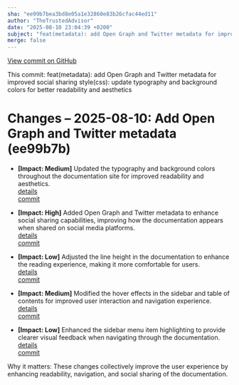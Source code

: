 ```yaml
---
sha: "ee99b7bea3bd8e05a1e32860e83b26cfac44ed11"
author: "TheTrustedAdvisor"
date: "2025-08-10 23:04:39 +0200"
subject: "feat(metadata): add Open Graph and Twitter metadata for improved social sharing style(css): update typography and background colors for better readability and aesthetics"
merge: false
---
```


[View commit on GitHub](https://github.com/TheTrustedAdvisor/FabricAdoptionFramework/commit/ee99b7bea3bd8e05a1e32860e83b26cfac44ed11)

This commit: feat(metadata): add Open Graph and Twitter metadata for improved social sharing style(css): update typography and background colors for better readability and aesthetics

# Changes – 2025-08-10: Add Open Graph and Twitter metadata (ee99b7b)

- **[Impact: Medium]** Updated the typography and background colors throughout the documentation site for improved readability and aesthetics.  
   [details](/docs/about/changes/2025-08-10-commit-ee99b7bea3bd8e05a1e32860e83b26cfac44ed11)  
   [commit](https://github.com/TheTrustedAdvisor/FabricAdoptionFramework/commit/ee99b7bea3bd8e05a1e32860e83b26cfac44ed11)  

- **[Impact: High]** Added Open Graph and Twitter metadata to enhance social sharing capabilities, improving how the documentation appears when shared on social media platforms.  
   [details](/docs/about/changes/2025-08-10-commit-ee99b7bea3bd8e05a1e32860e83b26cfac44ed11)  
   [commit](https://github.com/TheTrustedAdvisor/FabricAdoptionFramework/commit/ee99b7bea3bd8e05a1e32860e83b26cfac44ed11)  

- **[Impact: Low]** Adjusted the line height in the documentation to enhance the reading experience, making it more comfortable for users.  
   [details](/docs/about/changes/2025-08-10-commit-ee99b7bea3bd8e05a1e32860e83b26cfac44ed11)  
   [commit](https://github.com/TheTrustedAdvisor/FabricAdoptionFramework/commit/ee99b7bea3bd8e05a1e32860e83b26cfac44ed11)  

- **[Impact: Medium]** Modified the hover effects in the sidebar and table of contents for improved user interaction and navigation experience.  
   [details](/docs/about/changes/2025-08-10-commit-ee99b7bea3bd8e05a1e32860e83b26cfac44ed11)  
   [commit](https://github.com/TheTrustedAdvisor/FabricAdoptionFramework/commit/ee99b7bea3bd8e05a1e32860e83b26cfac44ed11)  

- **[Impact: Low]** Enhanced the sidebar menu item highlighting to provide clearer visual feedback when navigating through the documentation.  
   [details](/docs/about/changes/2025-08-10-commit-ee99b7bea3bd8e05a1e32860e83b26cfac44ed11)  
   [commit](https://github.com/TheTrustedAdvisor/FabricAdoptionFramework/commit/ee99b7bea3bd8e05a1e32860e83b26cfac44ed11)  

Why it matters: These changes collectively improve the user experience by enhancing readability, navigation, and social sharing of the documentation.
